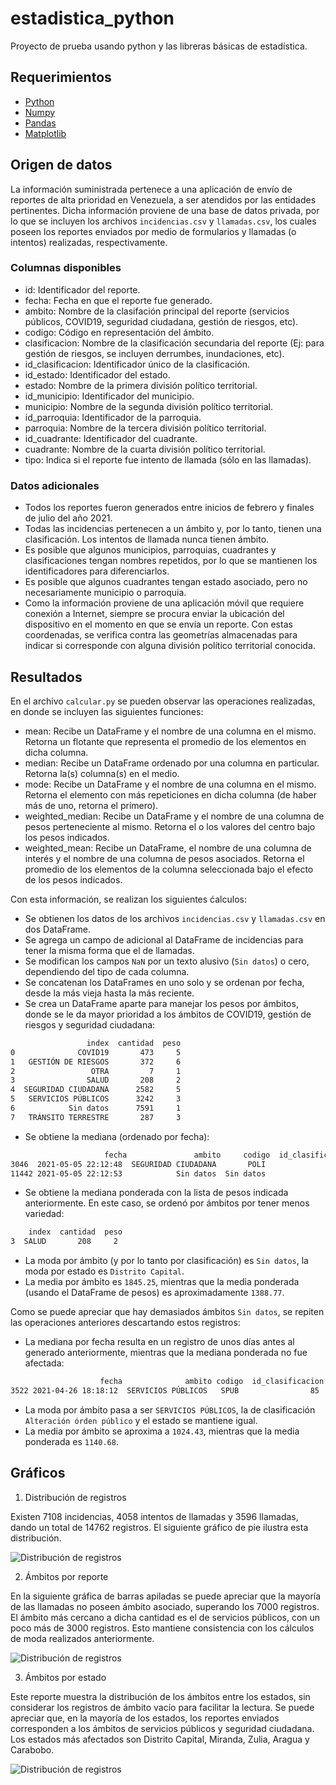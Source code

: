 # estadistica_python

Proyecto de prueba usando python y las libreras básicas de estadística.

## Requerimientos

* [Python](https://www.python.org/)
* [Numpy](https://numpy.org/)
* [Pandas](https://pandas.pydata.org/)
* [Matplotlib](https://matplotlib.org/)

## Origen de datos

La información suministrada pertenece a una aplicación de envío de reportes de alta prioridad en Venezuela, a ser atendidos por las entidades pertinentes.
Dicha información proviene de una base de datos privada, por lo que se incluyen los archivos `incidencias.csv` y `llamadas.csv`, los cuales poseen los reportes enviados por medio de formularios y llamadas (o intentos) realizadas, respectivamente.

### Columnas disponibles

* id: Identificador del reporte.
* fecha: Fecha en que el reporte fue generado.
* ambito: Nombre de la clasifación principal del reporte (servicios públicos, COVID19, seguridad ciudadana, gestión de riesgos, etc).
* codigo: Código en representación del ámbito.
* clasificacion: Nombre de la clasificación secundaria del reporte (Ej: para gestión de riesgos, se incluyen derrumbes, inundaciones, etc).
* id_clasificacion: Identificador único de la clasificación.
* id_estado: Identificador del estado.
* estado: Nombre de la primera división político territorial.
* id_municipio: Identificador del municipio.
* municipio: Nombre de la segunda división político territorial.
* id_parroquia: Identificador de la parroquia.
* parroquia: Nombre de la tercera división político territorial.
* id_cuadrante: Identificador del cuadrante.
* cuadrante: Nombre de la cuarta división político territorial.
* tipo: Indica si el reporte fue intento de llamada (sólo en las llamadas).

### Datos adicionales

* Todos los reportes fueron generados entre inicios de febrero y finales de julio del año 2021.
* Todas las incidencias pertenecen a un ámbito y, por lo tanto, tienen una clasificación. Los intentos de llamada nunca tienen ámbito.
* Es posible que algunos municipios, parroquias, cuadrantes y clasificaciones tengan nombres repetidos, por lo que se mantienen los identificadores para diferenciarlos.
* Es posible que algunos cuadrantes tengan estado asociado, pero no necesariamente municipio o parroquia.
* Como la información proviene de una aplicación móvil que requiere conexión a Internet, siempre se procura enviar la ubicación del dispositivo en el momento en que se envía un reporte. Con estas coordenadas, se verifica contra las geometrías almacenadas para indicar si corresponde con alguna división político territorial conocida.

## Resultados

En el archivo `calcular.py` se pueden observar las operaciones realizadas, en donde se incluyen las siguientes funciones:

* mean: Recibe un DataFrame y el nombre de una columna en el mismo. Retorna un flotante que representa el promedio de los elementos en dicha columna.
* median: Recibe un DataFrame ordenado por una columna en particular. Retorna la(s) columna(s) en el medio.
* mode: Recibe un DataFrame y el nombre de una columna en el mismo. Retorna el elemento con más repeticiones en dicha columna (de haber más de uno, retorna el primero).
* weighted_median: Recibe un DataFrame y el nombre de una columna de pesos perteneciente al mismo. Retorna el o los valores del centro bajo los pesos indicados.
* weighted_mean: Recibe un DataFrame, el nombre de una columna de interés y el nombre de una columna de pesos asociados. Retorna el promedio de los elementos de la columna seleccionada bajo el efecto de los pesos indicados.

Con esta información, se realizan los siguientes ćalculos:

* Se obtienen los datos de los archivos `incidencias.csv` y `llamadas.csv` en dos DataFrame.
* Se agrega un campo de adicional al DataFrame de incidencias para tener la misma forma que el de llamadas.
* Se modifican los campos `NaN` por un texto alusivo (`Sin datos`) o cero, dependiendo del tipo de cada columna.
* Se concatenan los DataFrames en uno solo y se ordenan por fecha, desde la más vieja hasta la más reciente.
* Se crea un DataFrame aparte para manejar los pesos por ámbitos, donde se le da mayor prioridad a los ámbitos de COVID19, gestión de riesgos y seguridad ciudadana:

```sh
                 index  cantidad  peso
0              COVID19       473     5
1   GESTIÓN DE RIESGOS       372     6
2                 OTRA         7     1
3                SALUD       208     2
4  SEGURIDAD CIUDADANA      2582     5
5   SERVICIOS PÚBLICOS      3242     3
6            Sin datos      7591     1
7   TRÁNSITO TERRESTRE       287     3
```

* Se obtiene la mediana (ordenado por fecha):

```sh
                     fecha               ambito     codigo  id_clasificacion clasificacion  id_estado  ...   municipio  id_parroquia  parroquia  id_cuadrante cuadrante  tipo
3046  2021-05-05 22:12:48  SEGURIDAD CIUDADANA       POLI                74         Hurto         21  ...    Cárdenas           830   Cárdenas           585      P-04     2
11442 2021-05-05 22:12:53            Sin datos  Sin datos                 0     Sin datos          2  ...  Libertador            19  San Pedro          2009      P-01     1
```

* Se obtiene la mediana ponderada con la lista de pesos indicada anteriormente. En este caso, se ordenó por ámbitos por tener menos variedad:

```sh
    index  cantidad  peso
3  SALUD       208     2
```

* La moda por ámbito (y por lo tanto por clasificación) es `Sin datos`, la moda por estado es `Distrito Capital`.
* La media por ámbito es `1845.25`, mientras que la media ponderada (usando el DataFrame de pesos) es aproximadamente `1388.77`.

Como se puede apreciar que hay demasiados ámbitos `Sin datos`, se repiten las operaciones anteriores descartando estos registros:

* La mediana por fecha resulta en un registro de unos días antes al generado anteriormente, mientras que la mediana ponderada no fue afectada:

```sh
                    fecha              ambito codigo  id_clasificacion                       clasificacion  ...  id_parroquia   parroquia  id_cuadrante cuadrante  tipo
3522 2021-04-26 18:18:12  SERVICIOS PÚBLICOS   SPUB                85  Agua Potable/Bote de aguas blancas  ...             9  El Paraíso          1902      P-04     2
```

* La moda por ámbito pasa a ser `SERVICIOS PÚBLICOS`, la de clasificación `Alteración órden público` y el estado se mantiene igual.
* La media por ámbito se aproxima a `1024.43`, mientras que la media ponderada es  `1140.68`.

## Gráficos

1. Distribución de registros

Existen 7108 incidencias, 4058 intentos de llamadas y 3596 llamadas, dando un total de 14762 registros. El siguiente gráfico de pie ilustra esta distribución.

![Distribución de registros](plots/pie_reportes.png)

2. Ámbitos por reporte

En la siguiente gráfica de barras apiladas se puede apreciar que la mayoría de las llamadas no poseen ámbito asociado, superando los 7000 registros. El ámbito más cercano a dicha cantidad es el de servicios públicos, con un poco más de 3000 registros. Esto mantiene consistencia con los cálculos de moda realizados anteriormente.

![Distribución de registros](plots/bar_ambitos.png)

3. Ámbitos por estado

Este reporte muestra la distribución de los ámbitos entre los estados, sin considerar los registros de ámbito vacío para facilitar la lectura. Se puede apreciar que, en la mayoría de los estados, los reportes enviados corresponden a los ámbitos de servicios públicos y seguridad ciudadana. Los estados más afectados son Distrito Capital, Miranda, Zulia, Aragua y Carabobo.

![Distribución de registros](plots/radar_estados.png)
